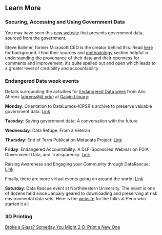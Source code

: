 ## Learn More

### Securing, Accessing and Using Government Data

You may have seen this [new website](https://www.usafacts.org/) that presents government data, sourced from the government. 

Steve Ballmer, former Microsoft CEO is the creator behind this. Read [here](https://www.nytimes.com/2017/04/17/business/dealbook/steve-ballmer-serves-up-a-fascinating-data-trove.html) for background. I find their sources and [methodology](https://www.usafacts.org/methodology) section helpful in understanding the provenance of their data and their openness for comments and improvement; it’s quite spelled out and open which leads to a greater level of credibility and accountability.

### Endangered Data week events

Details surrounding the activities for [Endangered Data week](http://endangereddataweek.org/) from Aric Ahrens (ahrens@iit.edu) at [Galvin Library](http://library.iit.edu/news/endangered-data-week-galvin-library):

**Monday**: Orientation to DataLumos-ICPSR's archive to preserve valuable government data: [Link](https://www.youtube.com/watch?v=mzvlJk_wbzw)

**Tuesday**: Saving government data: A conversation with the future

**Wednesday**: Data Refuge: From a Veteran 

**Thursday**: End of Term Publication Metadata Project: [Link](https://digital.library.unt.edu/explore/collections/EOT/)

**Friday**: Endangered Accountability: A DLF-Sponsored Webinar on FOIA, Government Data, and Transparency: [Link](http://endangereddataweek.org/events/2017-04-21-endangered-accountability-a-dlf-sponsored-webinar-on-foia-government-data-and-transparency/)

Raising Awareness and Engaging your Community through DataRescue: [Link](https://www.fdlp.gov/index.php?option=com_rseventspro&layout=show&id=266:raising-awareness-and-engaging-your-community-through-datarescue&utm_source=newsletter_1108&utm_medium=email&utm_campaign=free-webinars-in-bloom-this-april-from-gpo)

Finally, there are more virtual events going on around the world: [Link](http://endangereddataweek.org/map/?sorts%5Bdate%5D=1)

**Saturday**: Data Rescue event at Northwestern University. The event is one of dozens held since January geared to downloading and preserving at risk environmental data sets. Here is the [website](http://www.ppehlab.org/datarescue-events/) for the folks at Penn who started it all

### 3D Printing

[Broke a Glass? Someday You Might 3-D-Print a New One](https://www.nytimes.com/2017/04/19/science/3d-printer-glass.html?em_pos=small&emc=edit_ct_20170420&nl=technology&nl_art=4&nlid=6858502&ref=headline&te=1&_r=0)
